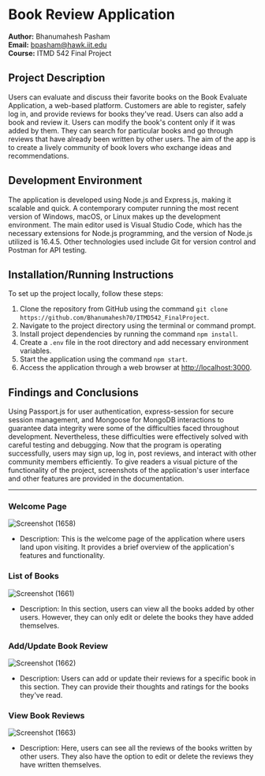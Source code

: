 
# Book Review Application

**Author:** Bhanumahesh Pasham  
**Email:** bpasham@hawk.iit.edu  
**Course:** ITMD 542 Final Project

## Project Description

Users can evaluate and discuss their favorite books on the Book Evaluate Application, a web-based platform. Customers are able to register, safely log in, and provide reviews for books they've read. Users can also add a book and review it. Users can modify the book's content only if it was added by them. They can search for particular books and go through reviews that have already been written by other users. The aim of the app is to create a lively community of book lovers who exchange ideas and recommendations.

## Development Environment

The application is developed using Node.js and Express.js, making it scalable and quick. A contemporary computer running the most recent version of Windows, macOS, or Linux makes up the development environment. The main editor used is Visual Studio Code, which has the necessary extensions for Node.js programming, and the version of Node.js utilized is 16.4.5. Other technologies used include Git for version control and Postman for API testing.

## Installation/Running Instructions

To set up the project locally, follow these steps:

1. Clone the repository from GitHub using the command `git clone https://github.com/Bhanumahesh70/ITMD542_FinalProject`.
2. Navigate to the project directory using the terminal or command prompt.
3. Install project dependencies by running the command `npm install`.
4. Create a `.env` file in the root directory and add necessary environment variables.
5. Start the application using the command `npm start`.
6. Access the application through a web browser at [http://localhost:3000](http://localhost:3000).

## Findings and Conclusions

Using Passport.js for user authentication, express-session for secure session management, and Mongoose for MongoDB interactions to guarantee data integrity were some of the difficulties faced throughout development. Nevertheless, these difficulties were effectively solved with careful testing and debugging. Now that the program is operating successfully, users may sign up, log in, post reviews, and interact with other community members efficiently. To give readers a visual picture of the functionality of the project, screenshots of the application's user interface and other features are provided in the documentation.

---

### Welcome Page
![Screenshot (1658)](https://github.com/Bhanumahesh70/ITMD542_FinalProject/assets/144741762/c6cd1661-08b1-4017-bb26-7064362a3537)

- Description: This is the welcome page of the application where users land upon visiting. It provides a brief overview of the application's features and functionality.

### List of Books
![Screenshot (1661)](https://github.com/Bhanumahesh70/ITMD542_FinalProject/assets/144741762/b9a8263d-7fd1-4a5a-b4d9-57d1652b6601)

- Description: In this section, users can view all the books added by other users. However, they can only edit or delete the books they have added themselves.

### Add/Update Book Review
![Screenshot (1662)](https://github.com/Bhanumahesh70/ITMD542_FinalProject/assets/144741762/c6c2d3d7-913f-4882-9f6b-a5895c474951)

- Description: Users can add or update their reviews for a specific book in this section. They can provide their thoughts and ratings for the books they've read.

### View Book Reviews
![Screenshot (1663)](https://github.com/Bhanumahesh70/ITMD542_FinalProject/assets/144741762/6e695f9b-b529-46f5-9d66-8107113423c7)

- Description: Here, users can see all the reviews of the books written by other users. They also have the option to edit or delete the reviews they have written themselves.
